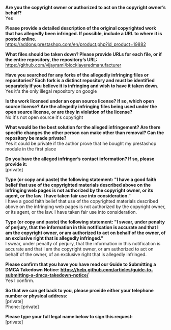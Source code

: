 **Are you the copyright owner or authorized to act on the copyright owner’s behalf?**   
Yes

**Please provide a detailed description of the original copyrighted work that has allegedly been infringed. If possible, include a URL to where it is posted online.**   
https://addons.prestashop.com/en/product.php?id_product=19882

**What files should be taken down? Please provide URLs for each file, or if the entire repository, the repository’s URL:**   
https://github.com/vijayrami/blocklayeredmanufacturer

**Have you searched for any forks of the allegedly infringing files or repositories? Each fork is a distinct repository and must be identified separately if you believe it is infringing and wish to have it taken down.**   
Yes it's the only illegal repository on google

**Is the work licensed under an open source license? If so, which open source license? Are the allegedly infringing files being used under the open source license, or are they in violation of the license?**   
No it's not open source it's copyright

**What would be the best solution for the alleged infringement? Are there specific changes the other person can make other than removal? Can the repository be made private?**   
Yes it could be private if the author prove that he bought my prestashop module in the first place

**Do you have the alleged infringer’s contact information? If so, please provide it:**  
[private]  

**Type (or copy and paste) the following statement: "I have a good faith belief that use of the copyrighted materials described above on the infringing web pages is not authorized by the copyright owner, or its agent, or the law. I have taken fair use into consideration."**   
I have a good faith belief that use of the copyrighted materials described above on the infringing web pages is not authorized by the copyright owner, or its agent, or the law. I have taken fair use into consideration.

**Type (or copy and paste) the following statement: "I swear, under penalty of perjury, that the information in this notification is accurate and that I am the copyright owner, or am authorized to act on behalf of the owner, of an exclusive right that is allegedly infringed."**   
I swear, under penalty of perjury, that the information in this notification is accurate and that I am the copyright owner, or am authorized to act on behalf of the owner, of an exclusive right that is allegedly infringed.

**Please confirm that you have you have read our Guide to Submitting a DMCA Takedown Notice: https://help.github.com/articles/guide-to-submitting-a-dmca-takedown-notice/**   
Yes I confirm.

**So that we can get back to you, please provide either your telephone number or physical address:**   
[private]  
Phone: [private]  

**Please type your full legal name below to sign this request:**   
[private]  
